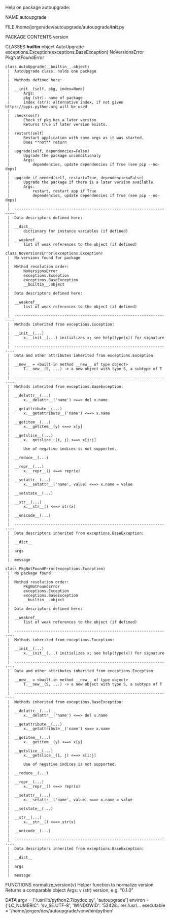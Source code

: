 Help on package autoupgrade:

NAME
    autoupgrade

FILE
    /home/jorgen/dev/autoupgrade/autoupgrade/__init__.py

PACKAGE CONTENTS
    version

CLASSES
    __builtin__.object
        AutoUpgrade
    exceptions.Exception(exceptions.BaseException)
        NoVersionsError
        PkgNotFoundError
    
    class AutoUpgrade(__builtin__.object)
     |  AutoUpgrade class, holds one package
     |  
     |  Methods defined here:
     |  
     |  __init__(self, pkg, index=None)
     |      Args:
     |      pkg (str): name of package
     |      index (str): alternative index, if not given https://pypi.python.org will be used
     |  
     |  check(self)
     |      Check if pkg has a later version
     |      Returns true if later version exists.
     |  
     |  restart(self)
     |      Restart application with same args as it was started.
     |      Does **not** return
     |  
     |  upgrade(self, dependencies=False)
     |      Upgrade the package unconditionaly
     |      Args:
     |          dependencies, update dependencies if True (see pip --no-deps)
     |  
     |  upgrade_if_needed(self, restart=True, dependencies=False)
     |      Upgrade the package if there is a later version available.
     |      Args:
     |          restart, restart app if True
     |          dependencies, update dependencies if True (see pip --no-deps)
     |  
     |  ----------------------------------------------------------------------
     |  Data descriptors defined here:
     |  
     |  __dict__
     |      dictionary for instance variables (if defined)
     |  
     |  __weakref__
     |      list of weak references to the object (if defined)
    
    class NoVersionsError(exceptions.Exception)
     |  No versions found for package
     |  
     |  Method resolution order:
     |      NoVersionsError
     |      exceptions.Exception
     |      exceptions.BaseException
     |      __builtin__.object
     |  
     |  Data descriptors defined here:
     |  
     |  __weakref__
     |      list of weak references to the object (if defined)
     |  
     |  ----------------------------------------------------------------------
     |  Methods inherited from exceptions.Exception:
     |  
     |  __init__(...)
     |      x.__init__(...) initializes x; see help(type(x)) for signature
     |  
     |  ----------------------------------------------------------------------
     |  Data and other attributes inherited from exceptions.Exception:
     |  
     |  __new__ = <built-in method __new__ of type object>
     |      T.__new__(S, ...) -> a new object with type S, a subtype of T
     |  
     |  ----------------------------------------------------------------------
     |  Methods inherited from exceptions.BaseException:
     |  
     |  __delattr__(...)
     |      x.__delattr__('name') <==> del x.name
     |  
     |  __getattribute__(...)
     |      x.__getattribute__('name') <==> x.name
     |  
     |  __getitem__(...)
     |      x.__getitem__(y) <==> x[y]
     |  
     |  __getslice__(...)
     |      x.__getslice__(i, j) <==> x[i:j]
     |      
     |      Use of negative indices is not supported.
     |  
     |  __reduce__(...)
     |  
     |  __repr__(...)
     |      x.__repr__() <==> repr(x)
     |  
     |  __setattr__(...)
     |      x.__setattr__('name', value) <==> x.name = value
     |  
     |  __setstate__(...)
     |  
     |  __str__(...)
     |      x.__str__() <==> str(x)
     |  
     |  __unicode__(...)
     |  
     |  ----------------------------------------------------------------------
     |  Data descriptors inherited from exceptions.BaseException:
     |  
     |  __dict__
     |  
     |  args
     |  
     |  message
    
    class PkgNotFoundError(exceptions.Exception)
     |  No package found
     |  
     |  Method resolution order:
     |      PkgNotFoundError
     |      exceptions.Exception
     |      exceptions.BaseException
     |      __builtin__.object
     |  
     |  Data descriptors defined here:
     |  
     |  __weakref__
     |      list of weak references to the object (if defined)
     |  
     |  ----------------------------------------------------------------------
     |  Methods inherited from exceptions.Exception:
     |  
     |  __init__(...)
     |      x.__init__(...) initializes x; see help(type(x)) for signature
     |  
     |  ----------------------------------------------------------------------
     |  Data and other attributes inherited from exceptions.Exception:
     |  
     |  __new__ = <built-in method __new__ of type object>
     |      T.__new__(S, ...) -> a new object with type S, a subtype of T
     |  
     |  ----------------------------------------------------------------------
     |  Methods inherited from exceptions.BaseException:
     |  
     |  __delattr__(...)
     |      x.__delattr__('name') <==> del x.name
     |  
     |  __getattribute__(...)
     |      x.__getattribute__('name') <==> x.name
     |  
     |  __getitem__(...)
     |      x.__getitem__(y) <==> x[y]
     |  
     |  __getslice__(...)
     |      x.__getslice__(i, j) <==> x[i:j]
     |      
     |      Use of negative indices is not supported.
     |  
     |  __reduce__(...)
     |  
     |  __repr__(...)
     |      x.__repr__() <==> repr(x)
     |  
     |  __setattr__(...)
     |      x.__setattr__('name', value) <==> x.name = value
     |  
     |  __setstate__(...)
     |  
     |  __str__(...)
     |      x.__str__() <==> str(x)
     |  
     |  __unicode__(...)
     |  
     |  ----------------------------------------------------------------------
     |  Data descriptors inherited from exceptions.BaseException:
     |  
     |  __dict__
     |  
     |  args
     |  
     |  message

FUNCTIONS
    normalize_version(v)
        Helper function to normalize version
        Returns a comparable object
        Args:
            v (str) version, e.g. "0.1.0"

DATA
    argv = ['/usr/lib/python2.7/pydoc.py', 'autoupgrade']
    environ = {'LC_NUMERIC': 'sv_SE.UTF-8', 'WINDOWID': '52428...re/:/usr/...
    executable = '/home/jorgen/dev/autoupgrade/venv/bin/python'


